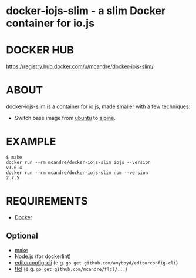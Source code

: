 # docker-iojs-slim - a slim Docker container for io.js

# DOCKER HUB

https://registry.hub.docker.com/u/mcandre/docker-iojs-slim/

# ABOUT

docker-iojs-slim is a container for io.js, made smaller with a few techniques:

* Switch base image from [ubuntu](https://registry.hub.docker.com/_/ubuntu/) to [alpine](https://registry.hub.docker.com/u/alpine/).

# EXAMPLE

```
$ make
docker run --rm mcandre/docker-iojs-slim iojs --version
v1.6.4
docker run --rm mcandre/docker-iojs-slim npm --version
2.7.5
```

# REQUIREMENTS

* [Docker](https://www.docker.com/)

## Optional

* [make](http://www.gnu.org/software/make/)
* [Node.js](https://nodejs.org/en/) (for dockerlint)
* [editorconfig-cli](https://github.com/amyboyd/editorconfig-cli) (e.g. `go get github.com/amyboyd/editorconfig-cli`)
* [flcl](https://github.com/mcandre/flcl) (e.g. `go get github.com/mcandre/flcl/...`)
